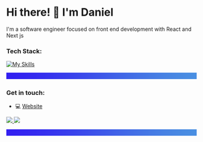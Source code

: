 # Hi there! 👋 I'm Daniel

I'm a software engineer focused on front end development with React and Next js

### Tech Stack:
[![My Skills](https://skillicons.dev/icons?i=react,nextjs,flutter,nestjs)](https://skillicons.dev)

 ![separator](./separator.png)

### Get in touch:
- 💻 [Website](https://www.darudev.com/portfolio)

<p>
  <a href="https://twitter.com/Darudev">
    <img src="https://skillicons.dev/icons?i=twitter" />
  </a>
 <a href="https://www.linkedin.com/in/daniel-mendoza-developer">
    <img src="https://skillicons.dev/icons?i=linkedin" />
  </a>
</p>

 ![separator](./separator.png)
